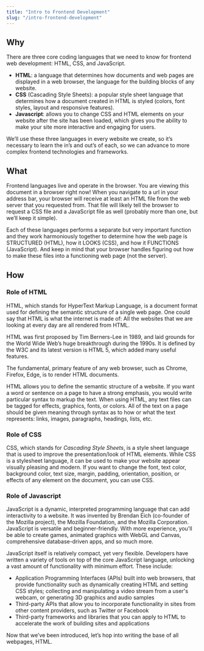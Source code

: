 ```yaml
---
title: "Intro to Frontend Development"
slug: "/intro-frontend-development"
---
```


## Why

There are three core coding languages that we need to know for frontend web development: HTML, CSS, and JavaScript.

- **HTML**: a language that determines how documents and web pages are displayed in a web browser, the language for the building blocks of any website.
- **CSS** (Cascading Style Sheets): a popular style sheet language that determines how a document created in HTML is styled (colors, font styles, layout and responsive features).
- **Javascript**: allows you to change CSS and HTML elements on your website after the site has been loaded, which gives you the ability to make your site more interactive and engaging for users.

We’ll use these three languages in every website we create, so it’s necessary to learn the in’s and out’s of each, so we can advance to more complex frontend technologies and frameworks.

## What

Frontend languages live and operate in the browser. You are viewing this document in a browser right now! When you navigate to a url in your address bar, your browser will receive at least an HTML file from the web server that you requested from. That file will likely tell the browser to request a CSS file and a JavaScript file as well (probably more than one, but we’ll keep it simple).

Each of these languages performs a separate but very important function and they work harmoniously together to determine how the web page is STRUCTURED (HTML), how it LOOKS (CSS), and how it FUNCTIONS (JavaScript). And keep in mind that your browser handles figuring out how to make these files into a functioning web page (not the server).

## How

### Role of HTML

HTML, which stands for HyperText Markup Language, is a document format used for defining the semantic structure of a single web page. One could say that HTML is what the internet is made of: All the websites that we are looking at every day are all rendered from HTML.

HTML was first proposed by Tim Berners-Lee in 1989, and laid grounds for the World Wide Web’s huge breakthrough during the 1990s. It is defined by the W3C and its latest version is HTML 5, which added many useful features.

The fundamental, primary feature of any web browser, such as Chrome, Firefox, Edge, is to render HTML documents.

HTML allows you to define the semantic structure of a website. If you want a word or sentence on a page to have a strong emphasis, you would write particular syntax to markup the text. When using HTML, any text files can be tagged for effects, graphics, fonts, or colors. All of the text on a page should be given meaning through syntax as to how or what the text represents: links, images, paragraphs, headings, lists, etc.

### Role of CSS

CSS, which stands for _Cascading Style Sheets_, is a style sheet language that is used to improve the presentation/look of HTML elements. While CSS is a stylesheet language, it can be used to make your website appear visually pleasing and modern. If you want to change the font, text color, background color, text size, margin, padding, orientation, position, or effects of any element on the document, you can use CSS.

### Role of Javascript

JavaScript is a dynamic, interpreted programming language that can add interactivity to a website. It was invented by Brendan Eich (co-founder of the Mozilla project), the Mozilla Foundation, and the Mozilla Corporation.
JavaScript is versatile and beginner-friendly. With more experience, you'll be able to create games, animated graphics with WebGL and Canvas, comprehensive database-driven apps, and so much more.

JavaScript itself is relatively compact, yet very flexible. Developers have written a variety of tools on top of the core JavaScript language, unlocking a vast amount of functionality with minimum effort. These include:

- Application Programming Interfaces (APIs) built into web browsers, that provide functionality such as dynamically creating HTML and setting CSS styles; collecting and manipulating a video stream from a user's webcam, or generating 3D graphics and audio samples
- Third-party APIs that allow you to incorporate functionality in sites from other content providers, such as Twitter or Facebook
- Third-party frameworks and libraries that you can apply to HTML to accelerate the work of building sites and applications

Now that we’ve been introduced, let’s hop into writing the base of all webpages, HTML.
